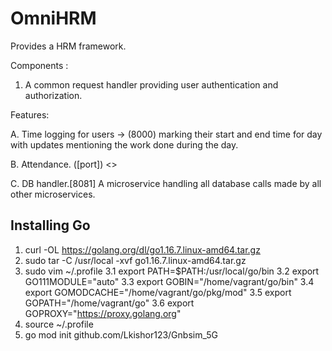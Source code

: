 # OmniHRM

Provides a HRM framework.

Components :

1. A common request handler providing user authentication and authorization. 

Features: 

 A. Time logging for users -> (8000)
	marking their start and end time for day with updates mentioning the work done during the day.
 
 B. Attendance. ([port])
	<> 
 
 C. DB handler.[8081]
	A microservice handling all database calls made by all other microservices.
	

## Installing Go

1. curl -OL https://golang.org/dl/go1.16.7.linux-amd64.tar.gz
2. sudo tar -C /usr/local -xvf go1.16.7.linux-amd64.tar.gz
3. sudo vim ~/.profile
	3.1 export PATH=$PATH:/usr/local/go/bin
	3.2 export GO111MODULE="auto"
	3.3 export GOBIN="/home/vagrant/go/bin"
	3.4 export GOMODCACHE="/home/vagrant/go/pkg/mod"
	3.5 export GOPATH="/home/vagrant/go"
	3.6 export GOPROXY="https://proxy.golang.org"
4. source ~/.profile
5. go mod init github.com/Lkishor123/Gnbsim_5G